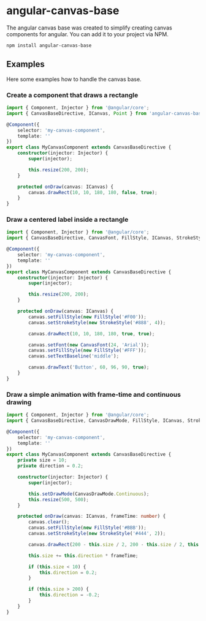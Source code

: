 # angular-canvas-base

The angular canvas base was created to simplify creating canvas components for angular. You can add it to your project via NPM.

`npm install angular-canvas-base`

## Examples

Here some examples how to handle the canvas base.

### Create a component that draws a rectangle

```typescript
import { Component, Injector } from '@angular/core';
import { CanvasBaseDirective, ICanvas, Point } from 'angular-canvas-base';

@Component({
    selector: 'my-canvas-component',
    template: ''
})
export class MyCanvasComponent extends CanvasBaseDirective {
    constructor(injector: Injector) {
        super(injector);

        this.resize(200, 200);
    }

    protected onDraw(canvas: ICanvas) {
        canvas.drawRect(10, 10, 180, 180, false, true);
    }
}

```

### Draw a centered label inside a rectangle

```typescript
import { Component, Injector } from '@angular/core';
import { CanvasBaseDirective, CanvasFont, FillStyle, ICanvas, StrokeStyle } from 'angular-canvas-base';

@Component({
    selector: 'my-canvas-component',
    template: ''
})
export class MyCanvasComponent extends CanvasBaseDirective {
    constructor(injector: Injector) {
        super(injector);

        this.resize(200, 200);
    }

    protected onDraw(canvas: ICanvas) {
        canvas.setFillStyle(new FillStyle('#F00'));
        canvas.setStrokeStyle(new StrokeStyle('#888', 4));

        canvas.drawRect(10, 10, 180, 180, true, true);

        canvas.setFont(new CanvasFont(24, 'Arial'));
        canvas.setFillStyle(new FillStyle('#FFF'));
        canvas.setTextBaseline('middle');

        canvas.drawText('Button', 60, 96, 90, true);
    }
}

```

### Draw a simple animation with frame-time and continuous drawing

```typescript
import { Component, Injector } from '@angular/core';
import { CanvasBaseDirective, CanvasDrawMode, FillStyle, ICanvas, StrokeStyle } from 'angular-canvas-base';

@Component({
    selector: 'my-canvas-component',
    template: ''
})
export class MyCanvasComponent extends CanvasBaseDirective {
    private size = 10;
    private direction = 0.2;

    constructor(injector: Injector) {
        super(injector);

        this.setDrawMode(CanvasDrawMode.Continuous);
        this.resize(500, 500);
    }

    protected onDraw(canvas: ICanvas, frameTime: number) {
        canvas.clear();
        canvas.setFillStyle(new FillStyle('#BBB'));
        canvas.setStrokeStyle(new StrokeStyle('#444', 2));

        canvas.drawRect(200 - this.size / 2, 200 - this.size / 2, this.size, this.size, true, true);

        this.size += this.direction * frameTime;

        if (this.size < 10) {
            this.direction = 0.2;
        }

        if (this.size > 200) {
            this.direction = -0.2;
        }
    }
}

```
